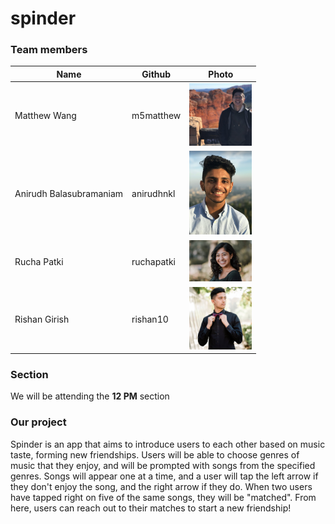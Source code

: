 # spinder

### Team members
|Name|Github|Photo|
|---|---|---|
|Matthew Wang|m5matthew|<img src="/images/matt.jpg" width="100">|
|Anirudh Balasubramaniam|anirudhnkl|<img src="/images/ani.png" width="100">|
|Rucha Patki|ruchapatki|<img src="/images/rucha.jpg" width="100">|
|Rishan Girish|	rishan10|<img src="/images/rishan.jpg" width="100">|

### Section
We will be attending the **12 PM** section

### Our project
Spinder is an app that aims to introduce users to each other based on music taste, forming new friendships. Users will be able to choose genres of music that they enjoy, and will be prompted with songs from the specified genres. Songs will appear one at a time, and a user will tap the left arrow if they don't enjoy the song, and the right arrow if they do. When two users have tapped right on five of the same songs, they will be "matched". From here, users can reach out to their matches to start a new friendship!
